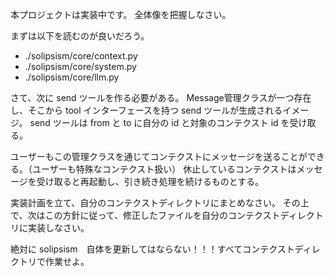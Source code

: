 本プロジェクトは実装中です。
全体像を把握しなさい。

まずは以下を読むのが良いだろう。
- ./solipsism/core/context.py
- ./solipsism/core/system.py
- ./solipsism/core/llm.py

さて、次に send ツールを作る必要がある。
Message管理クラスが一つ存在し、そこから tool インターフェースを持つ send ツールが生成されるイメージ。
send ツールは from と to に自分の id と対象のコンテクスト id を受け取る。

ユーザーもこの管理クラスを通じてコンテクストにメッセージを送ることができる。（ユーザーも特殊なコンテクスト扱い）
休止しているコンテクストはメッセージを受け取ると再起動し、引き続き処理を続けるものとする。

実装計画を立て、自分のコンテクストディレクトリにまとめなさい。
その上で、次はこの方針に従って、修正したファイルを自分のコンテクストディレクトリに実装しなさい。

絶対に solipsism　自体を更新してはならない！！！すべてコンテクストディレクトリで作業せよ。